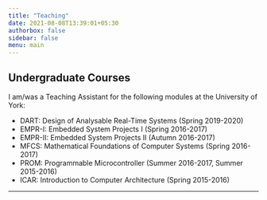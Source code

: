 ```yaml
---
title: "Teaching"
date: 2021-08-08T13:39:01+05:30
authorbox: false
sidebar: false
menu: main
---
```


## Undergraduate Courses
I am/was a Teaching Assistant for the following modules at the University of York:

* DART: Design of Analysable Real-Time Systems (Spring 2019-2020)
* EMPR-I: Embedded System Projects I (Spring 2016-2017)
* EMPR-II: Embedded System Projects II (Autumn 2016-2017)
* MFCS: Mathematical Foundations of Computer Systems (Spring 2016-2017)
* PROM: Programmable Microcontroller (Summer 2016-2017, Summer 2015-2016)
* ICAR: Introduction to Computer Architecture (Spring 2015-2016)

***
